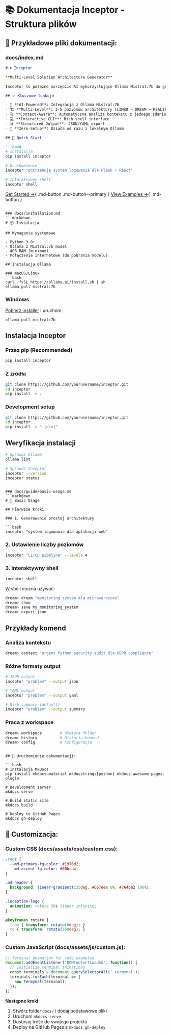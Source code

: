 # 📚 Dokumentacja Inceptor - Struktura plików


## 📄 Przykładowe pliki dokumentacji:

### docs/index.md
```markdown
# 🌀 Inceptor

**Multi-Level Solution Architecture Generator**

Inceptor to potężne narzędzie AI wykorzystujące Ollama Mistral:7b do generowania wielopoziomowych architektur rozwiązań. Inspirowane filmem "Inception", tworzy zagnieżdżone zadania prowadzące do kompletnych implementacji.

## ✨ Kluczowe funkcje

- 🧠 **AI-Powered**: Integracja z Ollama Mistral:7b
- 🏗️ **Multi-Level**: 3-5 poziomów architektury (LIMBO → DREAM → REALITY → DEEPER → DEEPEST)
- 🔍 **Context-Aware**: Automatyczna analiza kontekstu z jednego zdania
- 💻 **Interactive CLI**: Rich shell interface
- 📊 **Structured Output**: JSON/YAML export
- 🚀 **Zero-Setup**: Działa od razu z lokalnym Ollama

## 🚀 Quick Start

```bash
# Instalacja
pip install inceptor

# Uruchomienie
inceptor "potrzebuję system logowania dla Flask + React"

# Interaktywny shell
inceptor shell
```

[Get Started →](quick-start.md){ .md-button .md-button--primary }
[View Examples →](examples/){ .md-button }
```

### docs/installation.md
```markdown
# 📦 Instalacja

## Wymagania systemowe

- Python 3.8+
- Ollama z Mistral:7b model
- 4GB RAM (minimum)
- Połączenie internetowe (do pobrania modelu)

## Instalacja Ollama

### macOS/Linux
```bash
curl -fsSL https://ollama.ai/install.sh | sh
ollama pull mistral:7b
```

### Windows
[Pobierz installer](https://ollama.ai/download) i uruchom:
```cmd
ollama pull mistral:7b
```

## Instalacja Inceptor

### Przez pip (Recommended)
```bash
pip install inceptor
```

### Z źródła
```bash
git clone https://github.com/yourusername/inceptor.git
cd inceptor
pip install -e .
```

### Development setup
```bash
git clone https://github.com/yourusername/inceptor.git
cd inceptor
pip install -e ".[dev]"
```

## Weryfikacja instalacji

```bash
# Sprawdź Ollama
ollama list

# Sprawdź Inceptor
inceptor --version
inceptor status
```
```

### docs/guide/basic-usage.md
```markdown
# 📖 Basic Usage

## Pierwsze kroki

### 1. Generowanie prostej architektury

```bash
inceptor "system logowania dla aplikacji web"
```

### 2. Ustawienie liczby poziomów

```bash
inceptor "CI/CD pipeline" --levels 4
```

### 3. Interaktywny shell

```bash
inceptor shell
```

W shell można używać:

```bash
dream> dream "monitoring system dla microservices"
dream> show
dream> save my_monitoring_system
dream> export json
```

## Przykłady komend

### Analiza kontekstu
```bash
dream> context "urgent Python security audit dla GDPR compliance"
```

### Różne formaty output
```bash
# JSON output
inceptor "problem" --output json

# YAML output  
inceptor "problem" --output yaml

# Rich summary (default)
inceptor "problem" --output summary
```

### Praca z workspace
```bash
dream> workspace        # Otwiera folder
dream> history          # Historia komend
dream> config           # Konfiguracja
```
```

## 🚀 Uruchomienie dokumentacji:

```bash
# Instalacja MkDocs
pip install mkdocs-material mkdocstrings[python] mkdocs-awesome-pages-plugin

# Development server
mkdocs serve

# Build static site
mkdocs build

# Deploy to GitHub Pages
mkdocs gh-deploy
```

## 🎨 Customizacja:

### Custom CSS (docs/assets/css/custom.css):
```css
:root {
  --md-primary-fg-color: #1976d2;
  --md-accent-fg-color: #00bcd4;
}

.md-header {
  background: linear-gradient(135deg, #667eea 0%, #764ba2 100%);
}

.inception-logo {
  animation: rotate 20s linear infinite;
}

@keyframes rotate {
  from { transform: rotate(0deg); }
  to { transform: rotate(360deg); }
}
```

### Custom JavaScript (docs/assets/js/custom.js):
```javascript
// Terminal animation for code examples
document.addEventListener('DOMContentLoaded', function() {
  // Initialize terminal animations
  const terminals = document.querySelectorAll('.termynal');
  terminals.forEach(terminal => {
    new Termynal(terminal);
  });
});
```


**Następne kroki:**
1. Stwórz folder `docs/` i dodaj podstawowe pliki
2. Uruchom `mkdocs serve` 
3. Dostosuj treść do swojego projektu
4. Deploy na GitHub Pages z `mkdocs gh-deploy`